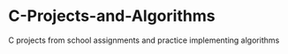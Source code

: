 # C-Projects-and-Algorithms
C projects from school assignments and practice implementing algorithms
